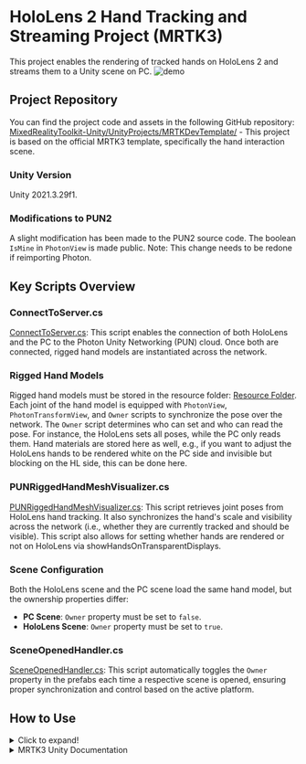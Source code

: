 
# HoloLens 2 Hand Tracking and Streaming Project (MRTK3)

This project enables the rendering of tracked hands on HoloLens 2 and streams them to a Unity scene on PC.
![demo](https://github.com/mrcfschr/MixedRealityToolkit-Unity/assets/57159035/72342e0d-f9a4-4480-a826-0695d9ce5d9c)


## Project Repository
You can find the project code and assets in the following GitHub repository:
[MixedRealityToolkit-Unity/UnityProjects/MRTKDevTemplate/](https://github.com/MixedRealityToolkit-Unity/UnityProjects/MRTKDevTemplate/) - This project is based on the official MRTK3 template, specifically the hand interaction scene.

### Unity Version
Unity 2021.3.29f1.

### Modifications to PUN2
A slight modification has been made to the PUN2 source code. The boolean `IsMine` in `PhotonView` is made public. Note: This change needs to be redone if reimporting Photon.

## Key Scripts Overview

### ConnectToServer.cs
[ConnectToServer.cs](https://github.com/immersLAB/MixedRealityToolkit-Unity/blob/main/UnityProjects/MRTKDevTemplate/Assets/Hand_Streaming_scripts/ConnectToServer.cs): This script enables the connection of both HoloLens and the PC to the Photon Unity Networking (PUN) cloud. Once both are connected, rigged hand models are instantiated across the network.

### Rigged Hand Models
Rigged hand models must be stored in the resource folder: [Resource Folder](https://github.com/immersLAB/MixedRealityToolkit-Unity/tree/main/UnityProjects/MRTKDevTemplate/Assets/Resources). Each joint of the hand model is equipped with `PhotonView`, `PhotonTransformView`, and `Owner` scripts to synchronize the pose over the network. The `Owner` script determines who can set and who can read the pose. For instance, the HoloLens sets all poses, while the PC only reads them. Hand materials are stored here as well, e.g., if you want to adjust the HoloLens hands to be rendered white on the PC side and invisible but blocking on the HL side, this can be done here.

### PUNRiggedHandMeshVisualizer.cs
[PUNRiggedHandMeshVisualizer.cs](https://github.com/immersLAB/MixedRealityToolkit-Unity/blob/main/UnityProjects/MRTKDevTemplate/Assets/PUNRiggedHandMeshVisualizer.cs): This script retrieves joint poses from HoloLens hand tracking. It also synchronizes the hand's scale and visibility across the network (i.e., whether they are currently tracked and should be visible). This script also allows for setting whether hands are rendered or not on HoloLens via showHandsOnTransparentDisplays.

### Scene Configuration
Both the HoloLens scene and the PC scene load the same hand model, but the ownership properties differ:
- **PC Scene**: `Owner` property must be set to `false`.
- **HoloLens Scene**: `Owner` property must be set to `true`.

### SceneOpenedHandler.cs
[SceneOpenedHandler.cs](https://github.com/immersLAB/MixedRealityToolkit-Unity/blob/main/UnityProjects/MRTKDevTemplate/Assets/Editor/SceneOpenedHandler.cs): This script automatically toggles the `Owner` property in the prefabs each time a respective scene is opened, ensuring proper synchronization and control based on the active platform.



## How to Use
<details>
  <summary>Click to expand!</summary>
  <br>

  ### Setup Instructions
  1. Clone the repository from [GitHub](https://github.com/MixedRealityToolkit-Unity/UnityProjects/MRTKDevTemplate/).
  2. Open the project with Unity 2021.3.29f1
  4. Deploy the HL_Hand_Streaming scene to HoloLens 2.
  5. Run the PC_Hand_Streaming scene on your PC to start receiving hand tracking data (click editor occassionally otherwise it stops updating).

</details>






<details>
  <summary>MRTK3 Unity Documentation</summary>
  <br>

  

# Mixed Reality Toolkit for Unity

![Mixed Reality Toolkit](https://user-images.githubusercontent.com/13754172/122838732-89ea3400-d2ab-11eb-8c79-32dd84944989.png)

![MRTK3 Banner](./Images/MRTK3_banner.png)

**MRTK3** is the third generation of the Mixed Reality Toolkit for Unity. It's an open source project designed to accelerate cross-platform mixed reality development in Unity. MRTK3 is built on top of [Unity's XR Interaction Toolkit (XRI)](https://docs.unity3d.com/Packages/com.unity.xr.interaction.toolkit@2.1/manual/index.html) and OpenXR. This new generation of MRTK is intended to be faster, cleaner, and more modular, with an easier cross-platform development workflow enabled by OpenXR and the Unity Input System.

## Key improvements

### Architecture

* Built on Unity XR Interaction Toolkit and the Unity Input System.
* Dedicated to OpenXR, with flexibility for other XRSDK backends
* Open-ended and extensible interaction paradigms across devices, platforms, and applications

### Performance

* Rewrote and redesigned most features and systems, from UX to input to subsystems.
* Zero per-frame memory allocation.
* Tuned for maximum performance on HoloLens 2 and other resource-constrained mobile platforms.

### UI

* New interaction models (gaze-pinch indirect manipulation).
* Updated Mixed Reality Design Language.
* Unity Canvas + 3D UX: production-grade dynamic auto-layout.
* Unified 2D & 3D input for gamepad, mouse, and accessibility support.
* Data binding for branding, theming, dynamic data, and complex lists.

## Requirements

MRTK3 requires Unity 2021.3.21 or higher. In addition, you need the [Mixed Reality Feature Tool for Unity](https://aka.ms/mrfeaturetool) to find, download, and add the packages to your project.

## Getting started

[Follow the documentation for setting up MRTK3 packages as dependencies in your project here.](https://learn.microsoft.com/windows/mixed-reality/mrtk-unity/mrtk3-overview/getting-started/setting-up/setup-new-project) Alternatively, you can clone this repo directly to experiment with our template project. However, we *strongly* recommend adding MRTK3 packages as dependencies through the Feature Tool, as it makes updating, managing, and consuming MRTK3 packages far easier and less error-prone.

## Supported devices

| Platform | Supported Devices |
|---|---|
| OpenXR devices | Microsoft HoloLens 2 <br> Magic Leap 2 <br> Meta Quest 1/2 <br> Windows Mixed Reality (experimental) <br> SteamVR (experimental) <br> Oculus Rift on OpenXR (experimental) <br> Varjo XR-3 (experimental) <br> **If your OpenXR device already works with MRTK3, let us know!**
| Windows | Traditional flat-screen desktop (experimental)
| And more coming soon! |

## Versioning

In previous versions of MRTK (HoloToolkit and MRTK v2), all packages were released as a complete set, marked with the same version number (ex: 2.8.0). Starting with MRTK3 GA, each package will be individually versioned, following the [Semantic Versioning 2.0.0 specification](https://semver.org/spec/v2.0.0.html). (As a result, the '3' in MRTK3 is not a version number!)


Individual versioning will enable faster servicing while providing improved developer understanding of the magnitude of changes and reducing the number of packages needing to be updated to acquire the desired fix(es).

For example, if a non-breaking new feature is added to the UX core package, which contains the logic for user interface behavior the minor version number will increase (from 3.0.x to 3.1.0). Since the change is non-breaking, the UX components package, which depends upon UX core, is not required to be updated. 

As a result of this change, there is not a unified MRTK3 product version.

To help identify specific packages and their versions, MRTK3 provides an about dialog that lists the relevant packages included in the project. To access this dialog, select `Mixed Reality` > `MRTK3` > `About MRTK` from the Unity Editor menu.

![About MRTK Panel](Images/AboutMRTK.png)

## Early preview packages

Some parts of MRTK3 are at earlier stages of the development process than others. Early preview packages can be identified in the Mixed Reality Feature Tool and Unity Package Manager by the `Early Preview` designation in their names.

As of June 2022, the following components are considered to be in early preview.

| Name | Package Name |
| --- | --- |
| Accessibility | org.mixedrealitytoolkit.accessibility |
| Data Binding and Theming | org.mixedrealitytoolkit.data |

The MRTK team is fully committed to releasing this functionality. It is important to note that the packages may not contain the complete feature set that is planned to be released or they may undergo major, breaking architectural changes before release.

We very much encourage you to provide any and all feedback to help shape the final form of these early preview features.

## Contributing

This project welcomes contributions, suggestions, and feedback. All contributions, suggestions, and feedback you submitted are accepted under the [Project's license](./LICENSE.md). You represent that if you do not own copyright in the code that you have the authority to submit it under the [Project's license](./LICENSE.md). All feedback, suggestions, or contributions are not confidential.

For more information on how to contribute Mixed Reality Toolkit for Unity Project, please read [CONTRIBUTING.md](./CONTRIBUTING.md).

## Governance

For information on how the Mixed Reality Toolkit for Unity Project is governed, please read [GOVERNANCE.md](./GOVERNANCE.md).

</details>


